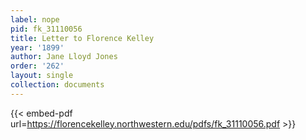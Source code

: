 ```yaml
---
label: nope
pid: fk_31110056
title: Letter to Florence Kelley
year: '1899'
author: Jane Lloyd Jones
order: '262'
layout: single
collection: documents
---
```



{{< embed-pdf url=https://florencekelley.northwestern.edu/pdfs/fk_31110056.pdf >}}